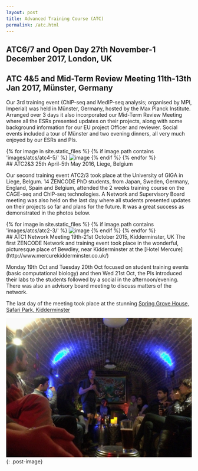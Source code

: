 ```yaml
---
layout: post
title: Advanced Training Course (ATC)
permalink: /atc.html
---
```


## ATC6/7 and Open Day 27th November-1 December 2017, London, UK


## ATC 4&5 and Mid-Term Review Meeting 11th-13th Jan 2017, Münster, Germany
Our 3rd training event (ChIP-seq and MedIP-seq analysis; organised by MPI, Imperial) was held in Münster, Germany, hosted by the Max Planck Institute. Arranged over 3 days it also incorporated our Mid-Term Review Meeting where all the ESRs presented updates on their projects, along with some background information for our EU project Officer and reviewer. Social events included a tour of Münster and two evening dinners, all very much enjoyed by our ESRs and PIs.
<div class="image-gallery d-flex flex-column flex-wrap  align-self-start">
{% for image in site.static_files %}
{% if image.path contains 'images/atcs/atc4-5/' %}
<img src="{{ image.path }}" alt="image" class="post-image inline-block"/>
{% endif %}
{% endfor %}
</div>
## ATC2&3 25th April-5th May 2016, Liege, Belgium

Our second training event ATC2/3 took place at the University of GIGA in Liege, Belgum. 14 ZENCODE PhD students, from Japan, Sweden, Germany, England, Spain and Belgium, attended the 2 weeks training course on the CAGE-seq and ChIP-seq technologies. A Network and Supervisory Board meeting was also held on the last day where all students presented updates on their projects so far and plans for the future. It was a great success as demonstrated in the photos below.
<div class="image-gallery d-flex flex-column flex-wrap  align-self-start">
{% for image in site.static_files %}
{% if image.path contains 'images/atcs/atc2-3/' %}
<img src="{{ image.path }}" alt="image" class="post-image-sm inline-block"/>
{% endif %}
{% endfor %}
</div>
##  ATC1 Network Meeting 19th-21st October 2015, Kidderminster, UK
The first ZENCODE Network and training event took place in the wonderful, picturesque place of Bewdley, near Kidderminster at the [Hotel Mercure](http://www.mercurekidderminster.co.uk/)

Monday 19th Oct and Tuesday 20th Oct focused on student training events (basic computational biology) and then Wed 21st Oct, the PIs introduced their labs to the students followed by a social in the afternoon/evening. There was also an advisory board meeting to discuss matters of the network.

The last day of the meeting took place at the stunning [Spring Grove House, Safari Park, Kidderminster](http://www.springgrovehouse.co.uk/)

![ATC1](/library/images/atcs/atc1.jpg){: .post-image}
